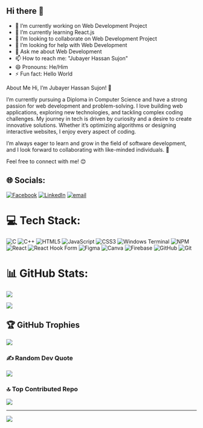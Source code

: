## Hi there 👋

- 🔭 I’m currently working on Web Development Project
- 🌱 I’m currently learning React.js
- 👯 I’m looking to collaborate on Web Development Project
- 🤔 I’m looking for help with Web Development
- 💬 Ask me about Web Development
- 📫 How to reach me: "Jubayer Hassan Sujon"
- 😄 Pronouns: He/Him
- ⚡ Fun fact: Hello World

About Me
Hi, I’m Jubayer Hassan Sujon! 👋

I’m currently pursuing a Diploma in Computer Science and have a strong passion for web development and problem-solving. I love building web applications, exploring new technologies, and tackling complex coding challenges.
My journey in tech is driven by curiosity and a desire to create innovative solutions. Whether it’s optimizing algorithms or designing interactive websites, I enjoy every aspect of coding.

I’m always eager to learn and grow in the field of software development, and I look forward to collaborating with like-minded individuals. 🚀

Feel free to connect with me! 😊

## 🌐 Socials:
[![Facebook](https://img.shields.io/badge/Facebook-%231877F2.svg?logo=Facebook&logoColor=white)](https://facebook.com/jubayerhassansujon) [![LinkedIn](https://img.shields.io/badge/LinkedIn-%230077B5.svg?logo=linkedin&logoColor=white)](https://linkedin.com/in/programmer47) [![email](https://img.shields.io/badge/Email-D14836?logo=gmail&logoColor=white)](mailto:mdsujoninfo47@gmail.com) 

# 💻 Tech Stack:
![C](https://img.shields.io/badge/c-%2300599C.svg?style=for-the-badge&logo=c&logoColor=white) ![C++](https://img.shields.io/badge/c++-%2300599C.svg?style=for-the-badge&logo=c%2B%2B&logoColor=white) ![HTML5](https://img.shields.io/badge/html5-%23E34F26.svg?style=for-the-badge&logo=html5&logoColor=white) ![JavaScript](https://img.shields.io/badge/javascript-%23323330.svg?style=for-the-badge&logo=javascript&logoColor=%23F7DF1E) ![CSS3](https://img.shields.io/badge/css3-%231572B6.svg?style=for-the-badge&logo=css3&logoColor=white) ![Windows Terminal](https://img.shields.io/badge/Windows%20Terminal-%234D4D4D.svg?style=for-the-badge&logo=windows-terminal&logoColor=white) ![NPM](https://img.shields.io/badge/NPM-%23CB3837.svg?style=for-the-badge&logo=npm&logoColor=white) ![React](https://img.shields.io/badge/react-%2320232a.svg?style=for-the-badge&logo=react&logoColor=%2361DAFB) ![React Hook Form](https://img.shields.io/badge/React%20Hook%20Form-%23EC5990.svg?style=for-the-badge&logo=reacthookform&logoColor=white) ![Figma](https://img.shields.io/badge/figma-%23F24E1E.svg?style=for-the-badge&logo=figma&logoColor=white) ![Canva](https://img.shields.io/badge/Canva-%2300C4CC.svg?style=for-the-badge&logo=Canva&logoColor=white) ![Firebase](https://img.shields.io/badge/firebase-a08021?style=for-the-badge&logo=firebase&logoColor=ffcd34) ![GitHub](https://img.shields.io/badge/github-%23121011.svg?style=for-the-badge&logo=github&logoColor=white) ![Git](https://img.shields.io/badge/git-%23F05033.svg?style=for-the-badge&logo=git&logoColor=white)
# 📊 GitHub Stats:
![](https://github-readme-stats.vercel.app/api?username=mdsujon-programmer&theme=dark&hide_border=false&include_all_commits=false&count_private=false)<br/>

![](https://github-readme-stats.vercel.app/api/top-langs/?username=mdsujon-programmer&theme=dark&hide_border=false&include_all_commits=false&count_private=false&layout=compact)

## 🏆 GitHub Trophies
![](https://github-profile-trophy.vercel.app/?username=mdsujon-programmer&theme=dark&no-frame=false&no-bg=true&margin-w=4)

### ✍️ Random Dev Quote
![](https://quotes-github-readme.vercel.app/api?type=horizontal&theme=radical)

### 🔝 Top Contributed Repo
![](https://github-contributor-stats.vercel.app/api?username=mdsujon-programmer&limit=5&theme=dark&combine_all_yearly_contributions=true)

---
[![](https://visitcount.itsvg.in/api?id=mdsujon-programmer&icon=0&color=0)](https://visitcount.itsvg.in)

<!-- Proudly created with GPRM ( https://gprm.itsvg.in ) -->
